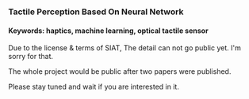 ### Tactile Perception Based On Neural Network
#### Keywords: haptics, machine learning, optical tactile sensor
<p>Due to the license & terms of SIAT, The detail can not go public yet. I'm sorry for that.</p>
<p>The whole project would be public after two papers were published.</p>
<p>Please stay tuned and wait if you are interested in it.</p>
